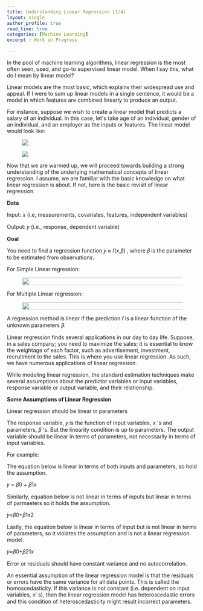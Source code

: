 ```yaml
---
title: Understanding Linear Regression [1/4]
layout: single
author_profile: true
read_time: true
categories: [Machine Learning]
excerpt : Work in Progress

---
```


In the pool of machine learning algorithms, linear regression is the most often seen, used, and go-to supervised linear model. When I say this, what do I mean by linear model?

Linear models are the most basic, which explains their widespread use and appeal. If I were to sum up linear models in a single sentence, it would be a model in which features are combined linearly to produce an output.

For instance, suppose we wish to create a linear model that predicts a salary of an individual. In this case, let's take age of an individual, gender of an individual, and an employer as the inputs or features. The linear model would look like:

<!-- ```
salary = w_0 + w_age*age + w_gender*gender + w_employer*employer

```

w_0 = a constant or a bias (take it as a base salary)

w_age =  a number that tells by what factor does age influences the salary.

w_gender = a number that tells by what factor does gender influences the salary.

w_employer = a number that tells by what factor does employer influences the salary. -->

<figure>
	<img src="/images/6_1.png">
	<figcaption></figcaption>
</figure>


<figure>
	<img src="/images/6_2.png">
	<figcaption></figcaption>
</figure>

Now that we are warmed up, we will proceed towards building a strong understanding of the underlying mathematical concepts of linear regression. I assume, we are familiar with the basic knowledge on what linear regression is about. If not, here is the basic revisit of linear regression.

__Data__

Input:  𝑥  (i.e, measurements, covariates, features, independent variables)

Output:  𝑦  (i.e., response, dependent variable)

__Goal__

You need to find a regression function  𝑦 ≈ 𝑓(𝑥,𝛽) , where 𝛽 is the parameter to be estimated from observations.

For Simple Linear regression:

<figure>
	<img src="/images/6_3.png" height="20" width="500">
	<figcaption></figcaption>
</figure>

For Multiple Linear regression:  
<figure>
	<img src="/images/6_4.png" height="20" width="500">
	<figcaption></figcaption>
</figure>


A regression method is linear if the prediction 𝑓 is a linear function of the unknown parameters 𝛽.

Linear regression finds several applications in our day to day life. Suppose, in a sales company; you need to maximize the sales; it is essential to know the weightage of each factor, such as advertisement, investment, recruitment to the sales. This is where you use linear regression. As such, we have numerous applications of linear regression.

While modeling linear regression, the standard estimation techniques make several assumptions about the predictor variables or input variables, response variable or output variable, and their relationship.

__Some Assumptions of Linear Regression__

Linear regression should be linear in parameters

The response variable,  𝑦  is the function of input variables,  𝑥 's and parameters,  𝛽 's. But the linearity condition is up to parameters. The output variable should be linear in terms of parameters, not necessarily in terms of input variables.

For example:

The equation below is linear in terms of both inputs and parameters, so hold the assumption.

𝑦 = 𝛽0 + 𝛽1𝑥 

Similarly, equation below is not linear in terms of inputs but linear in terms of parmaeters so it holds the assumption.

𝑦=𝛽0+𝛽1𝑥2 

Lastly, the equation below is linear in terms of input but is not linear in terms of parameters, so it violates the assumption and is not a linear regression model.

𝑦=𝛽0+𝛽21𝑥 

Error or residuals should have constant variance and no autocorrelation.

An essential assumption of the linear regression model is that the residuals or errors have the same variance for all data points. This is called the homoscedasticity. If this variance is not constant (i.e. dependent on input variables,  𝑥′ s), then the linear regression model has heteroscedastic errors and this condition of heteroscedasticity might result incorrect parameters.

